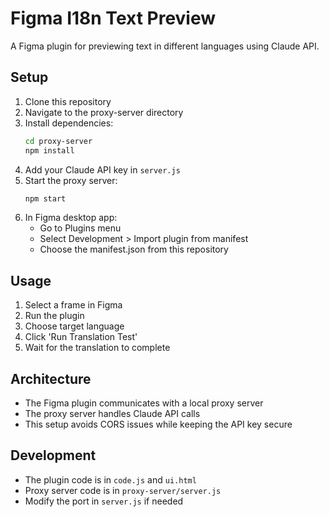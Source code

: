 # Figma I18n Text Preview

A Figma plugin for previewing text in different languages using Claude API.

## Setup

1. Clone this repository
2. Navigate to the proxy-server directory
3. Install dependencies:
   ```bash
   cd proxy-server
   npm install
   ```
4. Add your Claude API key in `server.js`
5. Start the proxy server:
   ```bash
   npm start
   ```
6. In Figma desktop app:
   - Go to Plugins menu
   - Select Development > Import plugin from manifest
   - Choose the manifest.json from this repository

## Usage

1. Select a frame in Figma
2. Run the plugin
3. Choose target language
4. Click 'Run Translation Test'
5. Wait for the translation to complete

## Architecture

- The Figma plugin communicates with a local proxy server
- The proxy server handles Claude API calls
- This setup avoids CORS issues while keeping the API key secure

## Development

- The plugin code is in `code.js` and `ui.html`
- Proxy server code is in `proxy-server/server.js`
- Modify the port in `server.js` if needed